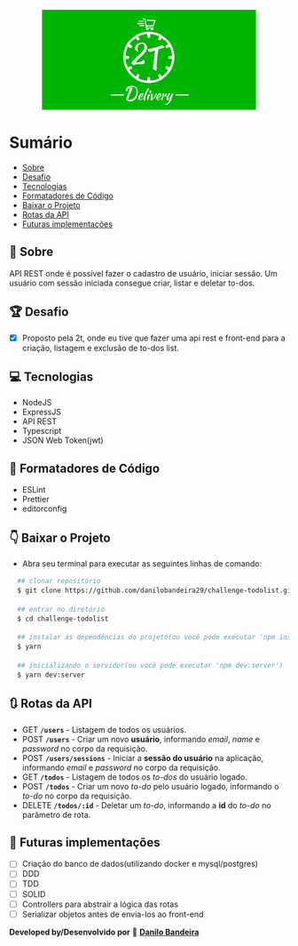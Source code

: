<p align="center">
  <img src="./2tdelivery.png" alt="2t logo"/>
</p>

# Sumário
- [Sobre](#-Sobre)
- [Desafio](#-Desafio)
- [Tecnologias](#-Tecnologias)
- [Formatadores de Código](#-Formatadores-de-Código)
- [Baixar o Projeto](#-Baixar-o-Projeto)
- [Rotas da API](#-Rotas-da-API)
- [Futuras implementações](#-Futuras-implementações)


## 📝 Sobre
API REST onde é possível fazer o cadastro de usuário, iniciar sessão. Um usuário com sessão iniciada consegue criar, listar e deletar to-dos.

## 🏆 Desafio
- [x] Proposto pela 2t, onde eu tive que fazer uma api rest e front-end para a criação, listagem e exclusão de to-dos list.

## 💻 Tecnologias
- NodeJS
- ExpressJS
- API REST
- Typescript
- JSON Web Token(jwt)

## 💅 Formatadores de Código
- ESLint
- Prettier
- editorconfig

## 👇 Baixar o Projeto
- Abra seu terminal para executar as seguintes linhas de comando:
```bash
  ## clonar repositório
  $ git clone https://github.com/danilobandeira29/challenge-todolist.git

  ## entrar no diretório
  $ cd challenge-todolist

  ## instalar as dependências do projeto(ou você pode executar 'npm install')
  $ yarn

  ## inicializando o servidor(ou você pode executar 'npm dev:server')
  $ yarn dev:server
```

## 🔃 Rotas da API
- GET **`/users`** - Listagem de todos os usuários.
- POST **`/users`** - Criar um novo **usuário**, informando *email*, *name* e *password* no corpo da requisição.
- POST **`/users/sessions`** - Iniciar a **sessão do usuário** na aplicação, informando *email* e *password* no corpo da requisição.
- GET **`/todos`** - Listagem de todos os *to-dos* do usuário logado.
- POST **`/todos`** - Criar um novo *to-do* pelo usuário logado, informando o *to-do* no corpo da requisição.
- DELETE **`/todos/:id`** - Deletar um *to-do*, informando a **id** do *to-do* no parâmetro de rota.

## 🔮 Futuras implementações
- [ ] Criação do banco de dados(utilizando docker e mysql/postgres)
- [ ] DDD
- [ ] TDD
- [ ] SOLID
- [ ] Controllers para abstrair a lógica das rotas
- [ ] Serializar objetos antes de envia-los ao front-end

**Developed by/Desenvolvido por** 👻 <a href="https://www.linkedin.com/in/danilo-bandeira-4411851a4/">**Danilo Bandeira**</a>
